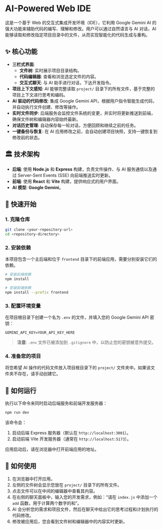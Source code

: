 # AI-Powered Web IDE

这是一个基于 Web 的交互式集成开发环境（IDE），它利用 Google Gemini AI 的强大功能来辅助代码的编写、理解和修改。用户可以通过自然语言与 AI 对话，AI 能够读取和修改指定项目目录中的文件，从而实现智能化的代码生成与重构。

## ✨ 核心功能

- **三栏式界面**:
  - **文件树**: 实时展示项目目录结构。
  - **代码编辑器**: 查看和浏览选定文件的内容。
  - **交互式聊天**: 与 AI 助手进行对话，下达开发指令。
- **项目上下文感知**: AI 能够完整读取 `project/` 目录下的所有文件，基于完整的项目上下文进行思考和编码。
- **AI 驱动的代码修改**: 集成 Google Gemini API，根据用户指令智能生成代码，并自动执行文件创建、修改等操作。
- **实时文件同步**: 后端服务会监控文件系统的变更，并实时将更新推送到前端，确保文件树和编辑器内容始终最新。
- **对话历史管理**: 自动保存每一轮对话，方便回顾和继续之前的任务。
- **一键备份与恢复**: 在 AI 应用修改之前，会自动创建项目快照，支持一键恢复到修改前的状态。

## 🏛️ 技术架构

- **后端**: 使用 **Node.js** 和 **Express** 构建，负责文件操作、与 AI 服务通信以及通过 Server-Sent Events (SSE) 向前端推送实时更新。
- **前端**: 使用 **React** 和 **Vite** 构建，提供响应式的用户界面。
- **AI 模型**: **Google Gemini**。

## 🚀 快速开始

### 1. 克隆仓库

```bash
git clone <your-repository-url>
cd <repository-directory>
```

### 2. 安装依赖

本项目包含一个主后端和位于 `frontend` 目录下的前端应用，需要分别安装它们的依赖。

```bash
# 安装后端依赖
npm install

# 安装前端依赖
npm install --prefix frontend
```

### 3. 配置环境变量

在项目根目录下创建一个名为 `.env` 的文件，并填入您的 Google Gemini API 密钥：

```
GEMINI_API_KEY=YOUR_API_KEY_HERE
```

> **注意**: `.env` 文件已被添加到 `.gitignore` 中，以防止您的密钥被意外提交。

### 4. 准备您的项目

将您希望 AI 操作的代码文件放入项目根目录下的 `project/` 文件夹中。如果该文件夹不存在，请手动创建它。

## 🔧 如何运行

执行以下命令来同时启动后端服务和前端开发服务器：

```bash
npm run dev
```

该命令会：
1.  启动后端 Express 服务器（默认在 `http://localhost:3001`）。
2.  启动前端 Vite 开发服务器（通常在 `http://localhost:5173`）。

应用启动后，请在浏览器中打开前端应用的地址。

## 📝 如何使用

1.  在浏览器中打开应用。
2.  左侧的文件树会显示您放在 `project/` 目录下的所有文件。
3.  点击文件可以在中间的编辑器中查看其内容。
4.  在右侧的聊天面板中，输入您的开发需求，例如：“请在 `index.js` 中添加一个 `add` 函数，用于计算两个数字的和”。
5.  AI 会分析您的需求和项目文件，然后在聊天中给出它的思考过程和计划执行的代码修改。
6.  修改被应用后，您会看到文件树和编辑器中的内容实时更新。
